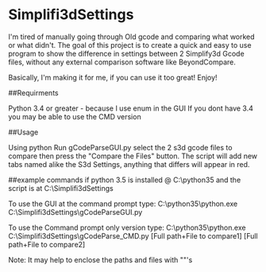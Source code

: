 # Simplifi3dSettings

I'm tired of manually going through Old gcode and comparing what worked or what didn't. 
The goal of this project is to create a quick and easy to use program to show the difference in settings between 2 Simplify3d Gcode files, without any external comparison software like BeyondCompare.

Basically, I'm making it for me, if you can use it too great! Enjoy!


##Requirments 

Python 3.4 or greater - because I use enum in the GUI
If you dont have 3.4 you may be able to use the CMD version

##Usage

Using python Run gCodeParseGUI.py select the 2 s3d gcode files to compare then press the "Compare the Files" button.
The script will add new tabs named alike the S3d Settings, anything that differs will appear in red. 

##example commands
if python 3.5 is installed @ C:\python35 
and the script is at C:\Simplifi3dSettings

To use the GUI at the command prompt type:
C:\python35\python.exe C:\Simplifi3dSettings\gCodeParseGUI.py

To use the Command prompt only version type:
C:\python35\python.exe C:\Simplifi3dSettings\gCodeParse_CMD.py [Full path+File to compare1] [Full path+File to compare2]

Note: It may help to enclose the paths and files with ""'s





